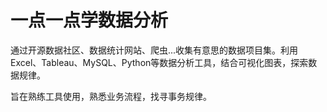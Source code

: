 # 一点一点学数据分析

通过开源数据社区、数据统计网站、爬虫...收集有意思的数据项目集。利用Excel、Tableau、MySQL、Python等数据分析工具，结合可视化图表，探索数据规律。

旨在熟练工具使用，熟悉业务流程，找寻事务规律。
